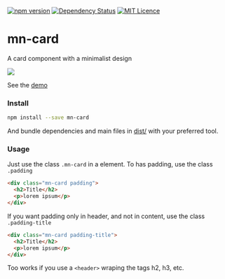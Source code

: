 [![npm version](https://badge.fury.io/js/mn-card.svg)](https://badge.fury.io/js/mn-card)
[![Dependency Status](https://gemnasium.com/badges/github.com/minimalist-components/mn-card.svg)](https://gemnasium.com/github.com/minimalist-components/mn-card)
[![MIT Licence](https://badges.frapsoft.com/os/mit/mit.svg?v=103)](https://opensource.org/licenses/mit-license.php)   

# mn-card

A card component with a minimalist design

<a href="https://minimalist-components.github.io/mn-card/">
<img src="https://raw.githubusercontent.com/minimalist-components/mn-card/master/preview.png">
</a>

See the [demo](https://minimalist-components.github.io/mn-card/)

### Install

```sh
npm install --save mn-card
```

And bundle dependencies and main files in [dist/](https://github.com/minimalist-components/mn-card/tree/master/dist) with your preferred tool.


### Usage

Just use the class `.mn-card` in a element. To has padding, use the class `.padding`

```html
<div class="mn-card padding">
  <h2>Title</h2>
  <p>lorem ipsum</p>
</div>
```


If you want padding only in header, and not in content, use the class `.padding-title`

```html
<div class="mn-card padding-title">
  <h2>Title</h2>
  <p>lorem ipsum</p>
</div>
```

Too works if you use a `<header>` wraping the tags h2, h3, etc.



